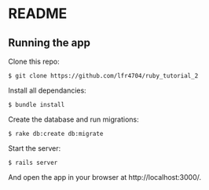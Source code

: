 # README

## Running the app

Clone this repo:

```
$ git clone https://github.com/lfr4704/ruby_tutorial_2
```

Install all dependancies:

```
$ bundle install
```

Create the database and run migrations:

```
$ rake db:create db:migrate
```

Start the server:

```
$ rails server
```
And open the app in your browser at http://localhost:3000/.
